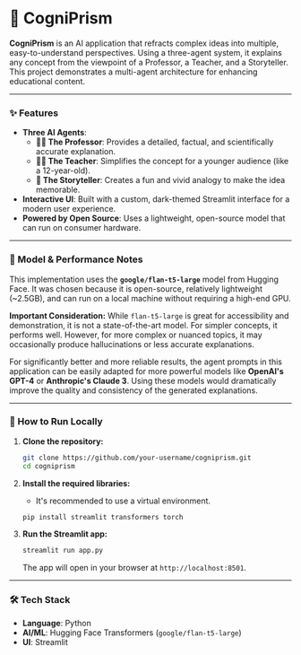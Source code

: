 # 💎 CogniPrism

**CogniPrism** is an AI application that refracts complex ideas into multiple, easy-to-understand perspectives. Using a three-agent system, it explains any concept from the viewpoint of a Professor, a Teacher, and a Storyteller. This project demonstrates a multi-agent architecture for enhancing educational content.

---

### ✨ Features

- **Three AI Agents**:
  - **👨‍🏫 The Professor**: Provides a detailed, factual, and scientifically accurate explanation.
  - **👩‍🏫 The Teacher**: Simplifies the concept for a younger audience (like a 12-year-old).
  - **📖 The Storyteller**: Creates a fun and vivid analogy to make the idea memorable.
- **Interactive UI**: Built with a custom, dark-themed Streamlit interface for a modern user experience.
- **Powered by Open Source**: Uses a lightweight, open-source model that can run on consumer hardware.

---

### 🧠 Model & Performance Notes

This implementation uses the **`google/flan-t5-large`** model from Hugging Face. It was chosen because it is open-source, relatively lightweight (~2.5GB), and can run on a local machine without requiring a high-end GPU.

**Important Consideration:**
While `flan-t5-large` is great for accessibility and demonstration, it is not a state-of-the-art model. For simpler concepts, it performs well. However, for more complex or nuanced topics, it may occasionally produce hallucinations or less accurate explanations.

For significantly better and more reliable results, the agent prompts in this application can be easily adapted for more powerful models like **OpenAI's GPT-4** or **Anthropic's Claude 3**. Using these models would dramatically improve the quality and consistency of the generated explanations.

---

### 🚀 How to Run Locally

1.  **Clone the repository:**
    ```bash
    git clone https://github.com/your-username/cogniprism.git
    cd cogniprism
    ```

2.  **Install the required libraries:**
    *   It's recommended to use a virtual environment.
    ```bash
    pip install streamlit transformers torch
    ```

3.  **Run the Streamlit app:**
    ```bash
    streamlit run app.py
    ```
    The app will open in your browser at `http://localhost:8501`.

---

### 🛠️ Tech Stack

- **Language**: Python
- **AI/ML**: Hugging Face Transformers (`google/flan-t5-large`)
- **UI**: Streamlit
